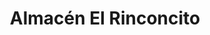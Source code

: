 ---
title: "Almacén El Rinconcito"
url: /el-rincon-de-peor-es-nada/almacen-el-rinconcito/
shop: Dorfladen
---